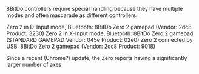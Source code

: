 8BitDo controllers require special handling because they have multiple modes and often mascarade as different controllers. 

Zero 2 in D-Input mode, Bluetooth: 8BitDo Zero 2 gamepad (Vendor: 2dc8 Product: 3230) 
Zero 2 in X-Input mode, Bluetooth: 8BitDo Zero 2 gamepad (STANDARD GAMEPAD Vendor: 045e Product: 02e0)
Zero 2 connected by USB: 8BitDo Zero 2 gamepad (Vendor: 2dc8 Product: 9018)

Since a recent (Chrome?) update, the Zero reports having a significantly larger number of axes.